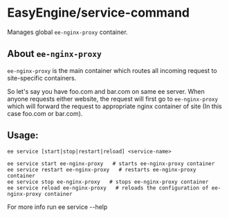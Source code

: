 # EasyEngine/service-command

Manages global `ee-nginx-proxy` container.

## About `ee-nginx-proxy`
`ee-nginx-proxy` is the main container which routes all incoming request to site-specific containers.

So let's say you have foo.com and bar.com on same ee server. When anyone requests either website, the request will first go to `ee-nginx-proxy` which will forward the request to appropriate nginx container of site (In this case foo.com or bar.com).

## Usage:

```
ee service [start|stop|restart|reload] <service-name>

ee service start ee-nginx-proxy   # starts ee-nginx-proxy container
ee service restart ee-nginx-proxy   # restarts ee-nginx-proxy container
ee service stop ee-nginx-proxy   # stops ee-nginx-proxy container
ee service reload ee-nginx-proxy   # reloads the configuration of ee-nginx-proxy container
```

For more info run ee service --help
